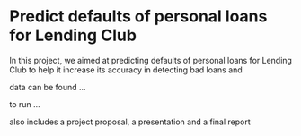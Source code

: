# Predict defaults of personal loans for Lending Club
In this project, we aimed at predicting defaults of personal loans for Lending Club to help it increase its accuracy in detecting bad loans and 

data can be found ...

to run ...

also includes a project proposal, a presentation and a final report 
